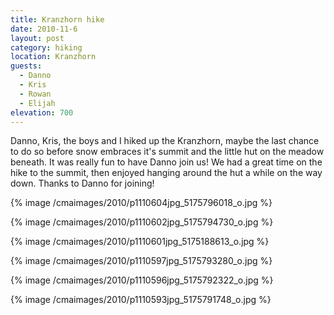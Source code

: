```yaml
---
title: Kranzhorn hike
date: 2010-11-6
layout: post
category: hiking
location: Kranzhorn
guests:
  - Danno
  - Kris
  - Rowan
  - Elijah
elevation: 700
---
```


Danno, Kris, the boys and I hiked up the Kranzhorn, maybe the last chance
to do so before snow embraces it's summit and the little hut on the meadow
beneath. It was really fun to have Danno join us! We had a great time on
the hike to the summit, then enjoyed hanging around the hut a while on
the way down. Thanks to Danno for joining!
  
  
{% image /cmaimages/2010/p1110604jpg_5175796018_o.jpg %}
  
{% image /cmaimages/2010/p1110602jpg_5175794730_o.jpg %}
  
{% image /cmaimages/2010/p1110601jpg_5175188613_o.jpg %}
  
{% image /cmaimages/2010/p1110597jpg_5175793280_o.jpg %}
  
{% image /cmaimages/2010/p1110596jpg_5175792322_o.jpg %}
  
{% image /cmaimages/2010/p1110593jpg_5175791748_o.jpg %}
